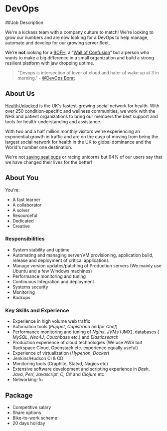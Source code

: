# DevOps

##Job Description

We're a kickass team with a company culture to match! We're looking to grow our numbers and are now looking for a DevOps to help manage, automate and develop for our growing server fleet.

We're **not** looking for a [BOFH](http://resguru.com/wp-content/uploads/2010/08/chuck-norris-vs-the-users-bofh.jpg), a “[Wall of Confusion](http://dev2ops.org/wp-content/uploads/2010/02/WallOfConfusion.png)” but a person who wants to make a big difference in a small organization and build a strong resilient platform with jaw dropping uptime.

> "Devops is intersection of lover of cloud and hater of wake up at 3 in morning." - [@DevOps Borat](https://twitter.com/DEVOPS_BORAT/status/302542701247741954)

## About Us

[HealthUnlocked](http://healthunlocked.com) is the UK's fastest-growing social network for health. With over 250 condition-specific and wellness communities, we work with the NHS and patient organizations to bring our members the best support and tools for health-understanding and assistance.

With two and a half million monthly visitors we're experiencing an exponential growth in traffic and are on the cusp of moving from being the largest social network for health in the UK to global dominance and the World's number one destination.

We're not [saving seal pups](http://cdn-test.healthunlocked.com/misc/hugo-breakfast-2013-12-20-b.gif) or racing unicorns but 94% of our users say that we have changed their lives for the better!

## About You

You're:

* A fast learner
* A collaborator
* A solver
* Resourceful
* Dedicated
* Creative

 
### Responsibilities

* System stability and uptime
* Automating and managing server/VM provisioning, application build, release and deployment of critical applications
* Manage version updates/patching of Production servers  (We mainly use Ubuntu and a few Windows machines)
* Performance monitoring and tuning
* Continuous Integration and deployment
* Systems security 
* Monitoring
* Backups

### Key Skills and Experience

* Experience in high volume web traffic
* Automation tools (*Puppet*, *Capistrano* and/or *Chef*)
* Performance monitoring and tuning of  *Nginx*, *JVMs* (JMX), databases ( *MySQL*, *Neo4J*, *Couchbase* etc.) and *Elasticsearch*
* Production experience of cloud technologies (We use AWS but  Rackspace Cloud, Openstack etc. experience equally useful)
* Experience of virtualization (*Hyperion*, *Docker*)
* Jenkins/Hudson CI & CD 
* Monitoring tools (Graphite, Statsd, Nagios etc)
* Extensive software development and scripting experience in *Bash*, *Java*, *Perl*, *Javascript*, *C*, *C#* and *Clojure* etc
* Networking-fu

## Package

* Competitive salary
* Share options
* Bike-to-work scheme
* 20 days holiday


